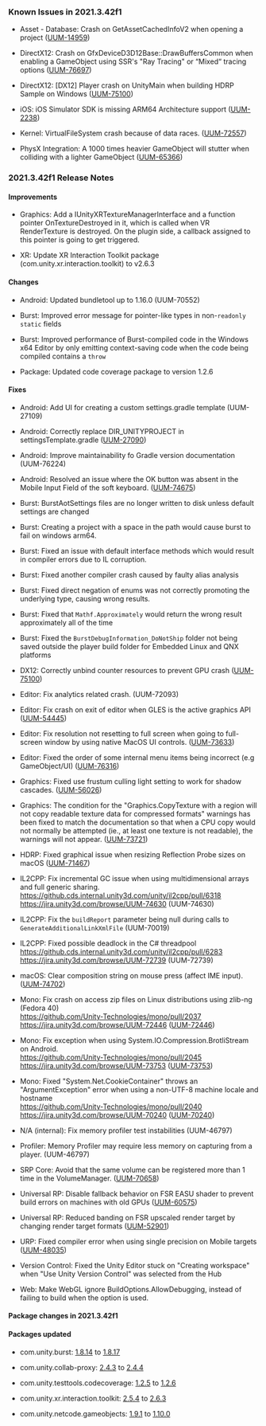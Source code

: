 ### Known Issues in 2021.3.42f1

- Asset - Database: Crash on GetAssetCachedInfoV2 when opening a project
    ([UUM-14959](https://issuetracker.unity3d.com/issues/crash-on-getassetcachedinfov2-when-opening-a-project))

- DirectX12: Crash on GfxDeviceD3D12Base::DrawBuffersCommon when enabling a GameObject using SSR's "Ray Tracing" or “Mixed“ tracing options
    ([UUM-76697](https://issuetracker.unity3d.com/issues/crash-on-gfxdeviced3d12base-drawbufferscommon-when-enabling-a-gameobject-using-ssrs-ray-tracing-or-mixed-tracing-options))

- DirectX12: [DX12] Player crash on UnityMain when building HDRP Sample on Windows
    ([UUM-75100](https://issuetracker.unity3d.com/issues/dx12-player-crash-on-unitymain-when-building-hdrp-sample-on-windows))

- iOS: iOS Simulator SDK is missing ARM64 Architecture support
    ([UUM-2238](https://issuetracker.unity3d.com/issues/ios-simulator-sdk-is-missing-arm64-architecture-support))

- Kernel: VirtualFileSystem crash because of data races.
    ([UUM-72557](https://issuetracker.unity3d.com/issues/virtualfilesystem-crash-because-of-data-races))

- PhysX Integration: A 1000 times heavier GameObject will stutter when colliding with a lighter GameObject
    ([UUM-65366](https://issuetracker.unity3d.com/issues/a-1000-times-heavier-gameobject-will-stutter-when-colliding-with-a-lighter-gameobject))



### 2021.3.42f1 Release Notes

#### Improvements

- Graphics: Add a IUnityXRTextureManagerInterface and a function pointer OnTextureDestroyed in it, which is called when VR RenderTexture is destroyed. On the plugin side, a callback assigned to this pointer is going to get triggered.

- XR: Update XR Interaction Toolkit package \(com.unity.xr.interaction.toolkit\) to v2.6.3



#### Changes

- Android: Updated bundletool up to 1.16.0
    (UUM-70552)

- Burst: Improved error message for pointer-like types in non-`readonly` `static` fields

- Burst: Improved performance of Burst-compiled code in the Windows x64 Editor by only emitting context-saving code when the code being compiled contains a `throw`

- Package: Updated code coverage package to version 1.2.6



#### Fixes

- Android: Add UI for creating a custom settings.gradle template
    (UUM-27109)

- Android: Correctly replace DIR_UNITYPROJECT in settingsTemplate.gradle
    ([UUM-27090](https://issuetracker.unity3d.com/issues/star-star-dir-unityproject-star-star-is-not-resolved-correctly-in-settingstemplate-dot-gradle))

- Android: Improve maintainability fo Gradle version documentation
    (UUM-76224)

- Android: Resolved an issue where the OK button was absent in the Mobile Input Field of the soft keyboard.
    ([UUM-74675](https://issuetracker.unity3d.com/issues/android-soft-keyboard-is-missing-the-ok-button-on-android))

- Burst: BurstAotSettings files are no longer written to disk unless default settings are changed

- Burst: Creating a project with a space in the path would cause burst to fail on windows arm64.

- Burst: Fixed an issue with default interface methods which would result in compiler errors due to IL corruption.

- Burst: Fixed another compiler crash caused by faulty alias analysis

- Burst: Fixed direct negation of enums was not correctly promoting the underlying type, causing wrong results.

- Burst: Fixed that `Mathf.Approximately` would return the wrong result approximately all of the time

- Burst: Fixed the `BurstDebugInformation_DoNotShip` folder not being saved outside the player build folder for Embedded Linux and QNX platforms

- DX12: Correctly unbind counter resources to prevent GPU crash
    ([UUM-75100](https://issuetracker.unity3d.com/issues/dx12-player-crash-on-unitymain-when-building-hdrp-sample-on-windows))

- Editor: Fix analytics related crash.
    (UUM-72093)

- Editor: Fix crash on exit of editor when GLES is the active graphics API
    ([UUM-54445](https://issuetracker.unity3d.com/issues/editor-that-is-opened-using-a-command-line-with-a-force-gles-argument-crashes-on-drvpresentbuffers-when-closing-the-editor-on-windows-with-a-nvidia-rtx-a2000-gpu))

- Editor: Fix resolution not resetting to full screen when going to full-screen window by using native MacOS UI controls.
    ([UUM-73633](https://issuetracker.unity3d.com/issues/black-bars-appear-around-the-main-view-when-player-is-in-fullscreen-mode))

- Editor: Fixed the order of some internal menu items being incorrect \(e.g GameObject/UI\)
    ([UUM-76316](https://issuetracker.unity3d.com/issues/unable-to-instantly-rename-ui-objects-when-creating-a-new-object-in-the-hierarchy))

- Graphics: Fixed use frustum culling light setting to work for shadow cascades.
    ([UUM-56026](https://issuetracker.unity3d.com/issues/light-dot-useviewfrustumforshadowcastercull-not-working-properly-for-shadow-cascades))

- Graphics: The condition for the "Graphics.CopyTexture with a region will not copy readable texture data for compressed formats" warnings has been fixed to match the documentation so that when a CPU copy would not normally be attempted \(ie., at least one texture is not readable\), the warnings will not appear.
    ([UUM-73721](https://issuetracker.unity3d.com/issues/graphics-dot-copytexture-with-a-region-will-not-copy-readable-texture-data-for-compressed-formats-warnings-are-thrown-when-copying-compressed-texture-regions))

- HDRP: Fixed graphical issue when resizing Reflection Probe sizes on macOS
    ([UUM-71467](https://issuetracker.unity3d.com/issues/rendering-artefacts-appear-in-the-editor-when-modifying-the-reflection-probe-box-size))

- IL2CPP: Fix incremental GC issue when using multidimensional arrays and full generic sharing.<br>
    https://github.cds.internal.unity3d.com/unity/il2cpp/pull/6318<br>
    https://jira.unity3d.com/browse/UUM-74630
    (UUM-74630)

- IL2CPP: Fix the `buildReport` parameter being null during calls to `GenerateAdditionalLinkXmlFile`
    (UUM-70019)

- IL2CPP: Fixed possible deadlock in the C\# threadpool<br>
    https://github.cds.internal.unity3d.com/unity/il2cpp/pull/6283<br>
    https://jira.unity3d.com/browse/UUM-72739
    (UUM-72739)

- macOS: Clear composition string on mouse press \(affect IME input\).
    ([UUM-74702](https://issuetracker.unity3d.com/issues/the-composition-string-is-not-cleared-and-is-transferred-to-another-input-field-when-the-previous-input-field-loses-focus-in-the-macos-player))

- Mono: Fix crash on access zip files on Linux distributions using zlib-ng \(Fedora 40\)<br>
    https://github.com/Unity-Technologies/mono/pull/2037<br>
    https://jira.unity3d.com/browse/UUM-72446
    ([UUM-72446](https://issuetracker.unity3d.com/issues/linux-crash-on-libc-free-when-closing-stream-reader-which-reads-file-content-from-a-zip-file))

- Mono: Fix exception when using System.IO.Compression.BrotliStream on Android.<br>
    https://github.com/Unity-Technologies/mono/pull/2045<br>
    https://jira.unity3d.com/browse/UUM-73753
    ([UUM-73753](https://issuetracker.unity3d.com/issues/error-dllnotfoundexception-internal-assembly-type-member-null-when-attaching-a-managed-debugger-for-the-build-of-a-specific-project-with-mono-scripting-backend))

- Mono: Fixed "System.Net.CookieContainer" throws an "ArgumentException" error when using a non-UTF-8 machine locale and hostname<br>
    https://github.com/Unity-Technologies/mono/pull/2040<br>
    https://jira.unity3d.com/browse/UUM-70240
    ([UUM-70240](https://issuetracker.unity3d.com/issues/system-dot-net-dot-cookiecontainer-throws-an-argumentexception-error-when-using-a-non-utf-8-machine-locale-and-hostname))

- N/A \(internal\): Fix memory profiler test instabilities
    (UUM-46797)

- Profiler: Memory Profiler may require less memory on capturing from a player.
    (UUM-46797)

- SRP Core: Avoid that the same volume can be registered more than 1 time in the VolumeManager.
    ([UUM-70658](https://issuetracker.unity3d.com/issues/unityengine-dot-rendering-dot-volume-dot-onenable-is-called-twice-before-ondisable-creating-multiple-copies-of-the-same-volume-when-a-volume-is-enabled-right-after-domain-reload-when-entering-play-mode))

- Universal RP: Disable fallback behavior on FSR EASU shader to prevent build errors on machines with old GPUs
    ([UUM-60575](https://issuetracker.unity3d.com/issues/android-build-fails-with-hidden-slash-universal-render-pipeline-slash-edge-adaptive-spatial-upsampling-shader-is-not-supported-on-this-gpu-none-of-subshaders-slash-fallbacks-are-suitable-warning-message-when-building-empty-urp-template-for-android))

- Universal RP: Reduced banding on FSR upscaled render target by changing render target formats
    ([UUM-52901](https://issuetracker.unity3d.com/issues/noticeable-color-banding-artifacts-appear-when-fidelityfx-super-resolution-fsr-is-active-with-a-render-scale-less-than-1-dot-05))

- URP: Fixed compiler error when using single precision on Mobile targets
    ([UUM-48035](https://issuetracker.unity3d.com/issues/shader-graph-shader-compilation-error-when-using-precision-mode-as-single-in-shader-graph-with-android-platform))

- Version Control: Fixed the Unity Editor stuck on "Creating workspace" when "Use Unity Version Control" was selected from the Hub

- Web: Make WebGL ignore BuildOptions.AllowDebugging, instead of failing to build when the option is used.




#### Package changes in 2021.3.42f1

#### Packages updated

- com.unity.burst: [1.8.14](https://docs.unity3d.com/Packages/com.unity.burst@1.8//changelog/CHANGELOG.html) to [1.8.17](https://docs.unity3d.com/Packages/com.unity.burst@1.8//changelog/CHANGELOG.html)

- com.unity.collab-proxy: [2.4.3](https://docs.unity3d.com/Packages/com.unity.collab-proxy@2.4//changelog/CHANGELOG.html) to [2.4.4](https://docs.unity3d.com/Packages/com.unity.collab-proxy@2.4//changelog/CHANGELOG.html)

- com.unity.testtools.codecoverage: [1.2.5](https://docs.unity3d.com/Packages/com.unity.testtools.codecoverage@1.2//changelog/CHANGELOG.html) to [1.2.6](https://docs.unity3d.com/Packages/com.unity.testtools.codecoverage@1.2//changelog/CHANGELOG.html)

- com.unity.xr.interaction.toolkit: [2.5.4](https://docs.unity3d.com/Packages/com.unity.xr.interaction.toolkit@2.5//changelog/CHANGELOG.html) to [2.6.3](https://docs.unity3d.com/Packages/com.unity.xr.interaction.toolkit@2.6//changelog/CHANGELOG.html)

- com.unity.netcode.gameobjects: [1.9.1](https://docs.unity3d.com/Packages/com.unity.netcode.gameobjects@1.9//changelog/CHANGELOG.html) to [1.10.0](https://docs.unity3d.com/Packages/com.unity.netcode.gameobjects@1.10//changelog/CHANGELOG.html)